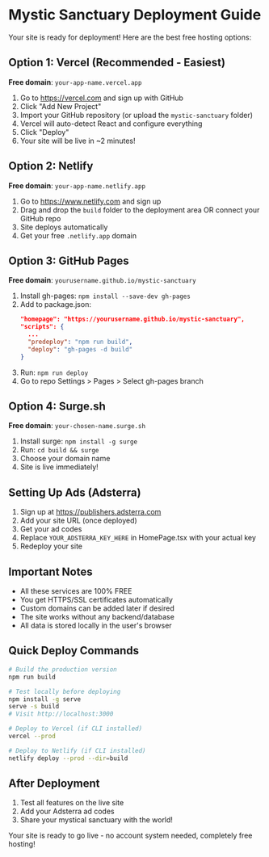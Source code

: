 # Mystic Sanctuary Deployment Guide

Your site is ready for deployment! Here are the best free hosting options:

## Option 1: Vercel (Recommended - Easiest)
**Free domain**: `your-app-name.vercel.app`

1. Go to https://vercel.com and sign up with GitHub
2. Click "Add New Project"
3. Import your GitHub repository (or upload the `mystic-sanctuary` folder)
4. Vercel will auto-detect React and configure everything
5. Click "Deploy"
6. Your site will be live in ~2 minutes!

## Option 2: Netlify
**Free domain**: `your-app-name.netlify.app`

1. Go to https://www.netlify.com and sign up
2. Drag and drop the `build` folder to the deployment area
   OR connect your GitHub repo
3. Site deploys automatically
4. Get your free `.netlify.app` domain

## Option 3: GitHub Pages
**Free domain**: `yourusername.github.io/mystic-sanctuary`

1. Install gh-pages: `npm install --save-dev gh-pages`
2. Add to package.json:
   ```json
   "homepage": "https://yourusername.github.io/mystic-sanctuary",
   "scripts": {
     ...
     "predeploy": "npm run build",
     "deploy": "gh-pages -d build"
   }
   ```
3. Run: `npm run deploy`
4. Go to repo Settings > Pages > Select gh-pages branch

## Option 4: Surge.sh
**Free domain**: `your-chosen-name.surge.sh`

1. Install surge: `npm install -g surge`
2. Run: `cd build && surge`
3. Choose your domain name
4. Site is live immediately!

## Setting Up Ads (Adsterra)

1. Sign up at https://publishers.adsterra.com
2. Add your site URL (once deployed)
3. Get your ad codes
4. Replace `YOUR_ADSTERRA_KEY_HERE` in HomePage.tsx with your actual key
5. Redeploy your site

## Important Notes

- All these services are 100% FREE
- You get HTTPS/SSL certificates automatically
- Custom domains can be added later if desired
- The site works without any backend/database
- All data is stored locally in the user's browser

## Quick Deploy Commands

```bash
# Build the production version
npm run build

# Test locally before deploying
npm install -g serve
serve -s build
# Visit http://localhost:3000

# Deploy to Vercel (if CLI installed)
vercel --prod

# Deploy to Netlify (if CLI installed)
netlify deploy --prod --dir=build
```

## After Deployment

1. Test all features on the live site
2. Add your Adsterra ad codes
3. Share your mystical sanctuary with the world!

Your site is ready to go live - no account system needed, completely free hosting!